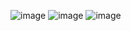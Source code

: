 ![image](https://github.com/Belevvv/Lesson3_2ISP11-27/assets/129681337/1da979f7-b8ce-4062-a7b8-82e55a5e7caa)
![image](https://github.com/Belevvv/Lesson3_2ISP11-27/assets/129681337/0fe4e80e-9dc3-4f4f-b18a-5d2ab94c5128)
![image](https://github.com/Belevvv/Lesson3_2ISP11-27/assets/129681337/a455738e-6bec-4b7c-8523-f3ce09ea3cb0)

